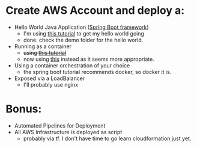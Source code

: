 # Create AWS Account and deploy a:
* Hello World Java Application ([Spring Boot framework](https://start.spring.io/)) 
	- I'm using [this tutorial](https://www.youtube.com/watch?v=vtPkZShrvXQ) to get my hello world going
	- done. check the demo folder for the hello world.
* Running as a container
	- ~~using [this tutorial](https://spring.io/blog/2018/11/08/spring-boot-in-a-container)~~
	- now using [this](https://stackoverflow.com/questions/27767264/how-to-dockerize-maven-project-and-how-many-ways-to-accomplish-it) instead as it seems more appropriate.
* Using a container orchestration of your choice
	- the spring boot tutorial recommends docker, so docker it is.
* Exposed via a LoadBalancer
	- I'll probably use nginx
# Bonus:
* Automated Pipelines for Deployment
* All AWS Infrastructure is deployed as script
	- probably via tf. I don't have time to go learn cloudformation just yet.
